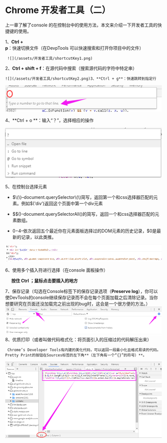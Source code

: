 # Chrome 开发者工具（二）

上一章了解了console 的在控制台中的使用方法，本文来介绍一下开发者工具的快捷键的使用。

1、**Ctrl + p**：快速切换文件（在DevpTools 可以快速搜索和打开你项目中的文件）

```
 ![](/assets/开发者工具/shortcutKey1.png)
```

2、**Ctrl + shift + f**：在源代码中搜索（搜索源代码的字符中特定串）

```
![](/assets/开发者工具/shortcutKey2.png)3、**Ctrl + g**：快速跳转到指定行
```

![](/assets/开发者工具/shortcutKey3.png)

4、**Ctrl + o **：输入“？”，选择相应的操作

![](/assets/开发者工具/shortcutKey4.png)

5、在控制台选择元素

* $\(\)–document.querySelector\(\)简写，返回第一个和css选择器匹配的元素。例如$\(‘div’\)返回这个页面中第一个div元素

* $$\(\)–document.querySelectorAll\(\)的简写，返回一个和css选择器匹配的元素数组。

* $0-$4–依次返回五个最近你在元素面板选择过的DOM元素的历史记录，$0是最新的记录，以此类推。

![](/assets/开发者工具/shortcutKey5.png)

6、使用多个插入符进行选择（在console 面板操作）

     **按住 Ctrl ；鼠标点击要插入的地方**

7、保存记录（勾选在Console标签下的保存记录选项（**Preserve log**），你可以使DevTools的console继续保存记录而不会在每个页面加载之后清除记录。当你想要研究在页面还没加载完之前出现的bug时，这会是一个很方便的方法。）![](/assets/开发者工具/shortcutKey6.png)8、优质打印（或者叫做代码格式化：将页面引入的压缩过的代码解压出来）

     Chrome’s Developer Tools有内建的美化代码，可以返回一段最小化且格式易读的代码。Pretty Print的按钮在Sources标签的左下角**（左下角有一个“{}”的符号）**。
![](/assets/开发者工具/shortcutKey7.png)





